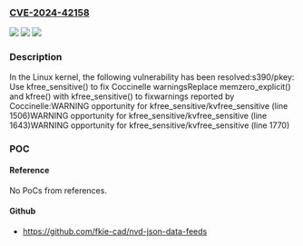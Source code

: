 ### [CVE-2024-42158](https://cve.mitre.org/cgi-bin/cvename.cgi?name=CVE-2024-42158)
![](https://img.shields.io/static/v1?label=Product&message=Linux&color=blue)
![](https://img.shields.io/static/v1?label=Version&message=e80d4af0a320%3C%2062151a0acde9%20&color=brighgreen)
![](https://img.shields.io/static/v1?label=Vulnerability&message=n%2Fa&color=brighgreen)

### Description

In the Linux kernel, the following vulnerability has been resolved:s390/pkey: Use kfree_sensitive() to fix Coccinelle warningsReplace memzero_explicit() and kfree() with kfree_sensitive() to fixwarnings reported by Coccinelle:WARNING opportunity for kfree_sensitive/kvfree_sensitive (line 1506)WARNING opportunity for kfree_sensitive/kvfree_sensitive (line 1643)WARNING opportunity for kfree_sensitive/kvfree_sensitive (line 1770)

### POC

#### Reference
No PoCs from references.

#### Github
- https://github.com/fkie-cad/nvd-json-data-feeds

